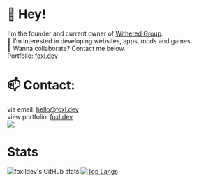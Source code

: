
# 👋 Hey!
I'm the founder and current owner of [Withered Group](https://github.com/withered-group).  
👀 I’m interested in developing websites, apps, mods and games.  
💞️ Wanna collaborate? Contact me below.  
Portfolio: [foxl.dev](https://foxl.dev)

# 📫 Contact:
via email: [hello@foxl.dev](mailto:hello@foxl.dev)  
view portfolio: [foxl.dev](https://foxl.dev)
<br><img src="https://discord.c99.nl/widget/theme-3/400680342136291329.png">

# Stats
![foxlldev's GitHub stats](https://github-readme-stats.vercel.app/api?username=foxlldev&count_private=true&show_icons=true&theme=light)
[![Top Langs](https://github-readme-stats.vercel.app/api/top-langs/?username=Foxlldev&layout=compact)](https://github.com/anuraghazra/github-readme-stats)

<!---
foxlldev/foxlldev is a ✨ special ✨ repository because its `README.md` (this file) appears on your GitHub profile.
You can click the Preview link to take a look at your changes.
--->
